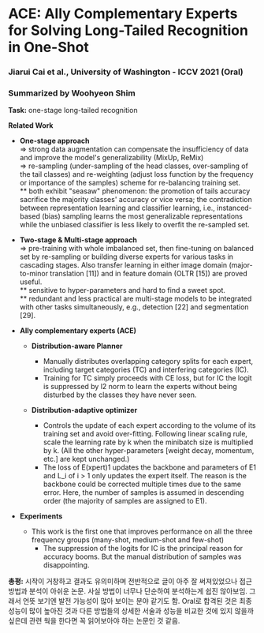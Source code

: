 # ACE: Ally Complementary Experts for Solving Long-Tailed Recognition in One-Shot
### Jiarui Cai et al., University of Washington - ICCV 2021 (Oral)
### Summarized by Woohyeon Shim

**Task:** one-stage long-tailed recognition
	
**Related Work**

* **One-stage approach** \
⇒ strong data augmentation can compensate the insufficiency of data and improve the model's generalizability (MixUp, ReMix) \
⇒ re-sampling (under-sampling of the head classes, over-sampling of the tail classes) and re-weighting (adjust loss function by the frequency or importance of the samples) scheme for re-balancing training set. \
** both exhibit "seasaw" phenomenon: the promotion of tails accuracy sacrifice the majority classes' accuracy or vice versa; the contradiction between representation learning and classifier learning, i.e., instanced-based (bias) sampling learns the most generalizable representations while the unbiased classifier is less likely to overfit the re-sampled set.
		
		
* **Two-stage & Multi-stage approach** \
⇒ pre-training with whole imbalanced set, then fine-tuning on balanced set by re-sampling or building diverse experts for various tasks in cascading stages. Also transfer learning in either image domain (major-to-minor translation [11]) and in feature domain (OLTR [15]) are proved useful. \
** sensitive to hyper-parameters and hard to find a sweet spot. \
** redundant and less practical are multi-stage models to be integrated with other tasks simultaneously, e.g., detection [22] and segmentation [29].
		
* **Ally complementary experts (ACE)**
  * **Distribution-aware Planner**
	* Manually distributes overlapping category splits for each expert, including target categories (TC) and interfering categories (IC).
	* Training for TC simply proceeds with CE loss, but for IC the logit is suppressed by l2 norm to learn the experts without being disturbed by the classes they have never seen.

  * **Distribution-adaptive optimizer**
	* Controls the update of each expert according to the volume of its training set and avoid over-fitting. Following linear scaling rule, scale the learning rate by k when the minibatch size is multiplied by k. (All the other hyper-parameters [weight decay, momentum, etc.] are kept unchanged.)
	* The loss of E(xpert)1 updates the backbone and parameters of E1 and L_i of i > 1 only updates the expert itself. The reason is the backbone could be corrected multiple times due to the same error. Here, the number of samples is assumed in descending order (the majority of samples are assigned to E1).
		
* **Experiments**
  * This work is the first one that improves performance on all the three frequency groups (many-shot, medium-shot and few-shot)
	* The suppression of the logits for IC is the principal reason for accuracy booms. But the manual distribution of samples was disappointing.
	
**총평:** 시작이 거창하고 결과도 유의미하며 전반적으로 글이 아주 잘 써져있었으나 접근 방법과 분석이 아쉬운 논문. 사실 방법이 너무나 단순하여 분석하는게 쉽진 않아보임. 그래서 언뜻 보기엔 발전 가능성이 많아 보이는 분야 같기도 함. Oral로 합격된 것은 최종 성능이 많이 높아진 것과 다른 방법들의 상세한 서술과 성능을 비교한 것에 있지 않을까 싶은데 관련 웍을 한다면 꼭 읽어보아야 하는 논문인 것 같음.
